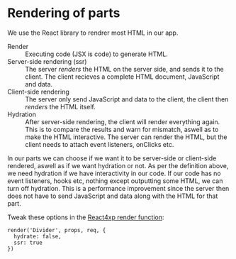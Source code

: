 # Rendering of parts
We use the React library to rendrer most HTML in our app. 

<dl>
  <dt>Render</dt>
  <dd>Executing code (JSX is code) to generate HTML.</dd>

  <dt>Server-side rendering (ssr)</dt>
  <dd>The server <em>renders</em> the HTML on the server side, and sends it to the client. The client recieves a complete HTML document, JavaScript and data.</dd>

  <dt>Client-side rendering</dt>
  <dd>The server only send JavaScript and data to the client, the client then <em>renders</em> the HTML itself.</dd>

  <dt>Hydration</dt>
  <dd>After server-side rendering, the client will render everything again. This is to compare the results and warn for mismatch, aswell as to make the HTML interactive. The server can render the HTML, but the client needs to attach event listeners, onClicks etc.</dd>
</dl>

In our parts we can choose if we want it to be server-side or client-side rendered, aswell as if we want hydration or not. As per the definition above, we need hydration if we have interactivity in our code. If our code has no event listeners, hooks etc, nothing except outputting some HTML, we can turn off hydration. This is a performance improvement since the server then does not have to send JavaScript and data along with the HTML for that part. 

Tweak these options in the [React4xp render function](https://developer.enonic.com/docs/react4xp/stable/api#react4xp_render):

```
render('Divider', props, req, {
  hydrate: false,
  ssr: true
})
```